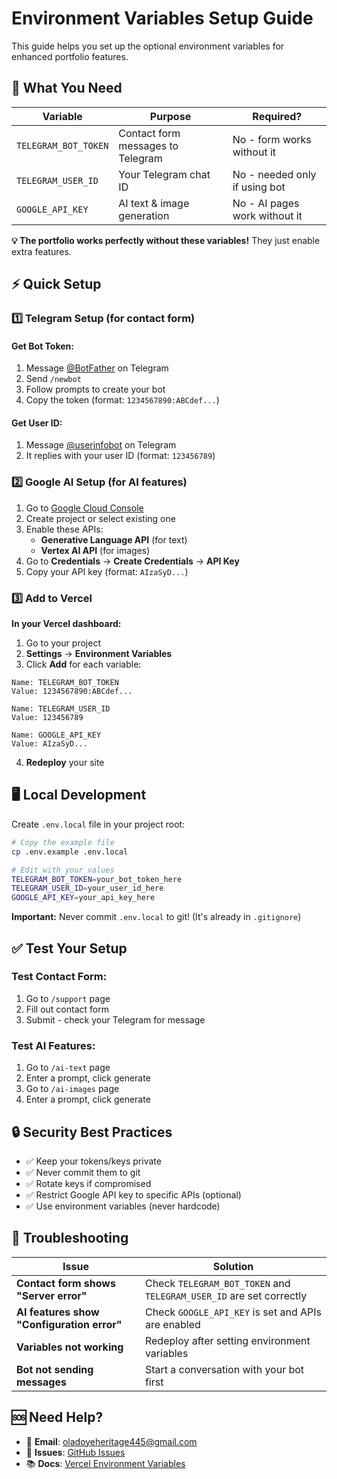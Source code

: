 # Environment Variables Setup Guide

This guide helps you set up the optional environment variables for enhanced portfolio features.

## 🎯 What You Need

| Variable | Purpose | Required? |
|----------|---------|-----------|
| `TELEGRAM_BOT_TOKEN` | Contact form messages to Telegram | No - form works without it |
| `TELEGRAM_USER_ID` | Your Telegram chat ID | No - needed only if using bot |
| `GOOGLE_API_KEY` | AI text & image generation | No - AI pages work without it |

**💡 The portfolio works perfectly without these variables!** They just enable extra features.

## ⚡ Quick Setup

### 1️⃣ Telegram Setup (for contact form)

#### Get Bot Token:
1. Message [@BotFather](https://t.me/BotFather) on Telegram
2. Send `/newbot`
3. Follow prompts to create your bot
4. Copy the token (format: `1234567890:ABCdef...`)

#### Get User ID:
1. Message [@userinfobot](https://t.me/userinfobot) on Telegram  
2. It replies with your user ID (format: `123456789`)

### 2️⃣ Google AI Setup (for AI features)

1. Go to [Google Cloud Console](https://console.cloud.google.com/)
2. Create project or select existing one
3. Enable these APIs:
   - **Generative Language API** (for text)
   - **Vertex AI API** (for images)
4. Go to **Credentials** → **Create Credentials** → **API Key**
5. Copy your API key (format: `AIzaSyD...`)

### 3️⃣ Add to Vercel

**In your Vercel dashboard:**
1. Go to your project
2. **Settings** → **Environment Variables**
3. Click **Add** for each variable:

```
Name: TELEGRAM_BOT_TOKEN
Value: 1234567890:ABCdef...

Name: TELEGRAM_USER_ID  
Value: 123456789

Name: GOOGLE_API_KEY
Value: AIzaSyD...
```

4. **Redeploy** your site

## 🖥️ Local Development

Create `.env.local` file in your project root:

```bash
# Copy the example file
cp .env.example .env.local

# Edit with your values
TELEGRAM_BOT_TOKEN=your_bot_token_here
TELEGRAM_USER_ID=your_user_id_here
GOOGLE_API_KEY=your_api_key_here
```

**Important:** Never commit `.env.local` to git! (It's already in `.gitignore`)

## ✅ Test Your Setup

### Test Contact Form:
1. Go to `/support` page
2. Fill out contact form  
3. Submit - check your Telegram for message

### Test AI Features:
1. Go to `/ai-text` page
2. Enter a prompt, click generate
3. Go to `/ai-images` page  
4. Enter a prompt, click generate

## 🔒 Security Best Practices

- ✅ Keep your tokens/keys private
- ✅ Never commit them to git
- ✅ Rotate keys if compromised
- ✅ Restrict Google API key to specific APIs (optional)
- ✅ Use environment variables (never hardcode)

## 🐛 Troubleshooting

| Issue | Solution |
|-------|----------|
| **Contact form shows "Server error"** | Check `TELEGRAM_BOT_TOKEN` and `TELEGRAM_USER_ID` are set correctly |
| **AI features show "Configuration error"** | Check `GOOGLE_API_KEY` is set and APIs are enabled |
| **Variables not working** | Redeploy after setting environment variables |
| **Bot not sending messages** | Start a conversation with your bot first |

## 🆘 Need Help?

- 📧 **Email**: oladoyeheritage445@gmail.com  
- 🐛 **Issues**: [GitHub Issues](https://github.com/RayBen445/Portfolio/issues)
- 📚 **Docs**: [Vercel Environment Variables](https://vercel.com/docs/concepts/projects/environment-variables)